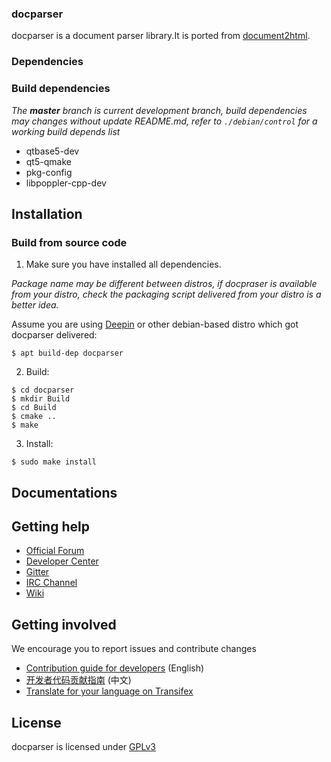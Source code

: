 ### docparser

docparser is a document parser library.It is ported from [document2html](https://github.com/dmryutov/document2html).

### Dependencies

### Build dependencies

_The **master** branch is current development branch, build dependencies may changes without update README.md, refer to `./debian/control` for a working build depends list_

* qtbase5-dev
*  qt5-qmake
*  pkg-config
*  libpoppler-cpp-dev

## Installation

### Build from source code

1. Make sure you have installed all dependencies.

_Package name may be different between distros, if docpraser is available from your distro, check the packaging script delivered from your distro is a better idea._

Assume you are using [Deepin](https://distrowatch.com/table.php?distribution=deepin) or other debian-based distro which got docparser delivered:

``` shell
$ apt build-dep docparser
```

2. Build:
```
$ cd docparser
$ mkdir Build
$ cd Build
$ cmake ..
$ make
```

3. Install:
```
$ sudo make install
```

## Documentations


## Getting help

 - [Official Forum](https://bbs.deepin.org/)
 - [Developer Center](https://github.com/linuxdeepin/developer-center)
 - [Gitter](https://gitter.im/orgs/linuxdeepin/rooms)
 - [IRC Channel](https://webchat.freenode.net/?channels=deepin)
 - [Wiki](https://wiki.deepin.org/)

## Getting involved

We encourage you to report issues and contribute changes

 - [Contribution guide for developers](https://github.com/linuxdeepin/developer-center/wiki/Contribution-Guidelines-for-Developers-en) (English)
 - [开发者代码贡献指南](https://github.com/linuxdeepin/developer-center/wiki/Contribution-Guidelines-for-Developers) (中文)
 - [Translate for your language on Transifex](https://www.transifex.com/linuxdeepin/deepin-file-manager/)


## License

docparser is licensed under [GPLv3](LICENSE)

